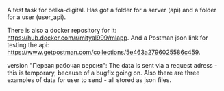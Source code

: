 A test task for belka-digital.
Has got a folder for a server (api) and a folder for a user (user_api).

There is also a docker repository for it: https://hub.docker.com/r/mityal999/mlapp.
And a Postman json link for testing the api: https://www.getpostman.com/collections/5e463a2796025586c459. 

version "Первая рабочая версия": 
The data is sent via a request adress - this is temporary, because of a bugfix going on. 
Also there are three examples of data for user to send - all stored as json files.
